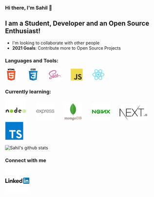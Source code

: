 ### Hi there, I'm Sahil 👋

## I am a Student, Developer and an Open Source Enthusiast!

- I'm looking to collaborate with other people
- **2021 Goals**: Contribute more to Open Source Projects

### Languages and Tools: 

<img src="./assets/html5-original-wordmark.svg" width="40px">&nbsp;&nbsp;&nbsp;&nbsp;&nbsp;&nbsp;&nbsp;&nbsp;<img src="./assets/css3-original-wordmark.svg" width="40px">&nbsp;&nbsp;&nbsp;&nbsp;&nbsp;&nbsp;&nbsp;&nbsp;<img src="./assets/sass-original.svg" width="40px">&nbsp;&nbsp;&nbsp;&nbsp;&nbsp;&nbsp;&nbsp;&nbsp;<img src="./assets/javascript-original.svg" width="40px">&nbsp;&nbsp;&nbsp;&nbsp;&nbsp;&nbsp;&nbsp;&nbsp;<img src="./assets/react-original.svg" width="40px">&nbsp;&nbsp;&nbsp;&nbsp;&nbsp;&nbsp;&nbsp;&nbsp;

### Currently learning: 

<img src="./assets/nodejs-original-wordmark.svg" width="70px">&nbsp;&nbsp;&nbsp;&nbsp;&nbsp;&nbsp;&nbsp;&nbsp;<img src="./assets/express-original-wordmark.svg" width="60px">&nbsp;&nbsp;&nbsp;&nbsp;&nbsp;&nbsp;&nbsp;&nbsp;<img src="./assets/mongodb-original-wordmark.svg" width="60px">&nbsp;&nbsp;&nbsp;&nbsp;&nbsp;&nbsp;&nbsp;&nbsp;<img src="./assets/nginx-original.svg" width="60px">&nbsp;&nbsp;&nbsp;&nbsp;&nbsp;&nbsp;&nbsp;&nbsp;<img src="./assets/next-black_mcnmwt.svg" width="90px">&nbsp;&nbsp;&nbsp;&nbsp;&nbsp;&nbsp;&nbsp;&nbsp;<img src="./assets/typescript-original.svg" width="60px">&nbsp;&nbsp;&nbsp;&nbsp;&nbsp;&nbsp;&nbsp;&nbsp;

![Sahil's github stats](https://github-readme-stats.vercel.app/api?username=sahil-shubham&hide=stars&count_private=true&show_icons=true&theme=material-palenight)

### Connect with me

[<img align="left" alt="Sahil | LinkedIn" src="./assets/linkedin-original-wordmark.svg" width="80px" />][linkedin]


[linkedin]: https://www.linkedin.com/in/sahil-shubham-3599731a1/
